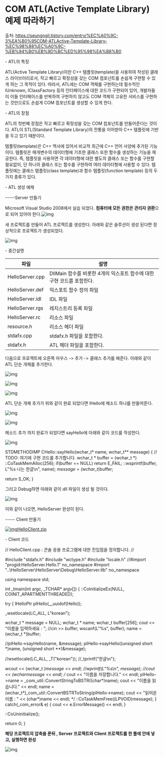 # COM ATL(Active Template Library) 예제 따라하기

출처: https://seungngil.tistory.com/entry/%EC%A0%9C-3%EA%B0%95COM-ATLActive-Template-Library-%EC%98%88%EC%A0%9C-%EB%94%B0%EB%9D%BC%ED%95%98%EA%B8%B0



\- ATL의 특징

ATL(Active Template Library)이란 C++ 템플릿(template)을 사용하여 작성된 클래스 라이브러리로서, 작고 빠르고 확정성을 갖는 COM 컴포넌트를 손쉽게 구현할 수 있게 하는 그 목적이 있다. 따라서, ATL에는 COM 객체를 구현하는데 필수적인 IUnknown, IClassFactory 등의 인터페이스에 대한 코드가 구현되어 있어, 개발자들이 이들 인터페이스를 반복하여 구현하지 않고도 COM 객체의 고유한 서비스를 구현하는 것만으로도 손쉽게 COM 컴포넌트를 생성할 수 있게 한다.

\- ATL의 장점

ATL의 첫번째 장점은 작고 빠르고 확정성을 갖는 COM 컴포넌트를 만들어준다는 것이다. ATL이 STL(Standard Template Library)의 전통을 이어받아 C++ 템플릿에 기반을 두고 있기 때문이다.

템플릿(template)은 C++ 역사에 있어서 비교적 최근에 C++ 언어 사양에 추가된 기능이다. 템플릿은 매개변수의 데이터형에 기초한 클래스 또한 함수를 생성하는 기능을 제공한다. 즉, 템플릿을 사용하면 각 데이터형에 대한 별도의 클래스 또는 함수를 구현할 필요없이, 단 하나의 클래스 또는 함수를 구현하여 여러 데이터형에 사용할 수 있다. 템플릿에는 클래스 템플릿(class template)과 함수 템플릿(function template) 등의 두가지 종류가 있다.

\- ATL 생성 예제

-----Server 만들기

Microsoft Visual Studio 2008에서 실습 되었다. **컴퓨터에 모든 권한은 관리자 권환**으로 되어 있어야 한다.![img](./images/115B3E454F9F90030A.png)

새 프로젝트를 만들어 ATL 프로젝트를 생성한다. 아래와 같은 솔루션이 생성 된다면 정상적으로 프로젝트가 생성되었다.

 ![img](./images/1203793D4F9F909D15.png)

\- 중간설명



| 파일            | 설명                                                         |
| --------------- | ------------------------------------------------------------ |
| HelloServer.cpp | DllMain 함수를 비롯한 4개의 익스포트 함수에 대한 구현 코드를 포함한다. |
| HelloServer.def | 익스포트 함수 정의 파일                                      |
| HelloServer.idl | IDL 파일                                                     |
| HelloServer.rgs | 레지스트리 등록 파일                                         |
| HelloServer.rc  | 리소스 파일                                                  |
| resource.h      | 리소스 헤더 파일                                             |
| stdafx.cpp      | stdafx.h 파일을 포함한다.                                    |
| stdafx.h        | ATL 헤더 파일을 포함한다.                                    |





다음으로 프로젝트에 오른쪽 마우스 -> 추가 -> 클래스 추가를 해준다. 아래와 같이 ATL 단순 개체를 추가한다.

![img](./images/201165444F9F90FF3A.png)

![img](./images/13789C3E4F9F91E919.png)

![img](./images/19728A414F9F92222A.png)

ATL 단순 개체 추가가 위와 같이 완료 되었다면 IHello에 메소드 하나를 만들어준다.

![img](./images/201ADF3F4F9F928F0B.png)

![img](./images/123C27444F9F92D718.png)

메소드 추가 까지 완료가 되었다면 sayHello에 아래와 같이 코드를 작성한다.

![img](./images/201A523F4F9F93470E.png)

STDMETHODIMP CHello::sayHello(wchar_t* name, wchar_t** message)
{
 // TODO: 여기에 구현 코드를 추가합니다.
 wchar_t * buffer = (wchar_t *) ::CoTaskMemAlloc(256);
 if(buffer == NULL) return E_FAIL;
 ::wsprintf(buffer, L"%s 나는 한글\n", name);
 *message = (wchar_t*)buffer;

 return S_OK;
}

그리고 Debug하면 아래와 같이 dll 파일이 생성 될 것이다.

 

![img](./images/2069CC3E4F9F93B539.png)

이와 같이 나오면, HelloServer 완성이 된다.

----- Client 만들기

 [![img](https://i1.daumcdn.net/cfs.tistory/v/0/blog/image/extension/zip.gif)HelloClient.zip](HelloClient.zip)

\- Client 코드

// HelloClient.cpp : 콘솔 응용 프로그램에 대한 진입점을 정의합니다.
//

\#include "stdafx.h"
\#include "wctype.h"
\#include "locale.h"
//#import "progid:HelloServer.Hello.1" no_namespace
\#import "..\HelloServer\HelloServer\Debug\HelloServer.tlb" no_namespace

using namespace std;

int _tmain(int argc, _TCHAR* argv[])
{
 ::CoInitializeEx(NULL, COINIT_APARTMENTTHREADED);

 try {
 IHelloPtr pIHello(__uuidof(Hello));

 _wsetlocale(LC_ALL, L"korean");

 wchar_t * message = NULL;
 wchar_t * name;
 wchar_t buffer[256];
 cout << "이름을 입력하세요 : ";
 //cin >> buffer;
 wscanf(L"%s", buffer);
 name = (wchar_t *)buffer;


 //pIHello->sayHello(name, &message);
 pIHello->sayHello((unsigned short *)name, (unsigned short **)&message);

 //wsetlocale(LC_ALL, _T("korean"));
 //_tprintf("한글\n");

 wcout << (wchar_t *)message << endl;
 //wprintf(L"%s\n", message);
 //cout << (wcharmessage << endl;
/*
 cout << "이름을 저장합니다." << endl;
 pIHello->name = _com_util::ConvertStringToBSTR((char*)name);
 cout << "이름을 읽습니다." << endl;
 name = (wchar_t*)_com_util::ConvertBSTRToString(pIHello->name);
 cout << "읽어온 이름 : " << (char*)name << endl;
 */ 
 ::CoTaskMemFree((LPVOID)message);
 }
 catch(_com_error& e) {
 cout << e.ErrorMessage() << endl;
 }


 ::CoUninitialize();

 return 0;
}

**해당 프로젝트의 압축을 푼뒤 , Server 프로젝트와 Client 프로젝트를 한 폴에 안에 넣고, 실행하면 완성**

![img](./images/1953BB464F9F949B0C.png)

 